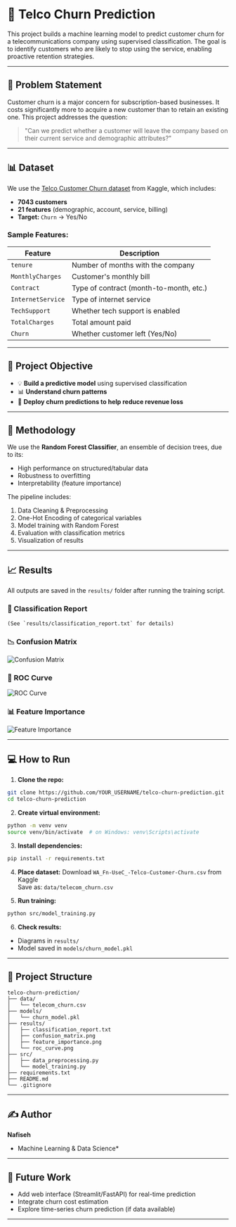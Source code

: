 
# 🧠 Telco Churn Prediction

This project builds a machine learning model to predict customer churn for a telecommunications company using supervised classification. The goal is to identify customers who are likely to stop using the service, enabling proactive retention strategies.

---

## 📘 Problem Statement

Customer churn is a major concern for subscription-based businesses. It costs significantly more to acquire a new customer than to retain an existing one. This project addresses the question:

> "Can we predict whether a customer will leave the company based on their current service and demographic attributes?"

---

## 📊 Dataset

We use the [Telco Customer Churn dataset](https://www.kaggle.com/datasets/blastchar/telco-customer-churn) from Kaggle, which includes:

- **7043 customers**
- **21 features** (demographic, account, service, billing)
- **Target:** `Churn` → Yes/No

### Sample Features:

| Feature         | Description                              |
|----------------|------------------------------------------|
| `tenure`        | Number of months with the company        |
| `MonthlyCharges`| Customer's monthly bill                  |
| `Contract`      | Type of contract (month-to-month, etc.)  |
| `InternetService`| Type of internet service                 |
| `TechSupport`   | Whether tech support is enabled          |
| `TotalCharges`  | Total amount paid                        |
| `Churn`         | Whether customer left (Yes/No)           |

---

## 🎯 Project Objective

- 💡 **Build a predictive model** using supervised classification
- 📊 **Understand churn patterns**
- 🚀 **Deploy churn predictions to help reduce revenue loss**

---

## 🧠 Methodology

We use the **Random Forest Classifier**, an ensemble of decision trees, due to its:

- High performance on structured/tabular data
- Robustness to overfitting
- Interpretability (feature importance)

The pipeline includes:

1. Data Cleaning & Preprocessing
2. One-Hot Encoding of categorical variables
3. Model training with Random Forest
4. Evaluation with classification metrics
5. Visualization of results

---

## 📈 Results

All outputs are saved in the `results/` folder after running the training script.

### 🔢 Classification Report
```
(See `results/classification_report.txt` for details)
```

### 📉 Confusion Matrix  
![Confusion Matrix](results/confusion_matrix.png)

### 🧪 ROC Curve  
![ROC Curve](results/roc_curve.png)

### 📊 Feature Importance  
![Feature Importance](results/feature_importance.png)

---

## 💻 How to Run

1. **Clone the repo:**
```bash
git clone https://github.com/YOUR_USERNAME/telco-churn-prediction.git
cd telco-churn-prediction
```

2. **Create virtual environment:**
```bash
python -m venv venv
source venv/bin/activate  # on Windows: venv\Scripts\activate
```

3. **Install dependencies:**
```bash
pip install -r requirements.txt
```

4. **Place dataset:**
Download `WA_Fn-UseC_-Telco-Customer-Churn.csv` from Kaggle  
Save as: `data/telecom_churn.csv`

5. **Run training:**
```bash
python src/model_training.py
```

6. **Check results:**
- Diagrams in `results/`
- Model saved in `models/churn_model.pkl`

---

## 📂 Project Structure

```
telco-churn-prediction/
├── data/
│   └── telecom_churn.csv
├── models/
│   └── churn_model.pkl
├── results/
│   ├── classification_report.txt
│   ├── confusion_matrix.png
│   ├── feature_importance.png
│   └── roc_curve.png
├── src/
│   ├── data_preprocessing.py
│   └── model_training.py
├── requirements.txt
├── README.md
└── .gitignore
```

---

## ✍️ Author

**Nafiseh** 
* Machine Learning & Data Science*

---

## 📌 Future Work

- Add web interface (Streamlit/FastAPI) for real-time prediction
- Integrate churn cost estimation
- Explore time-series churn prediction (if data available)

---
